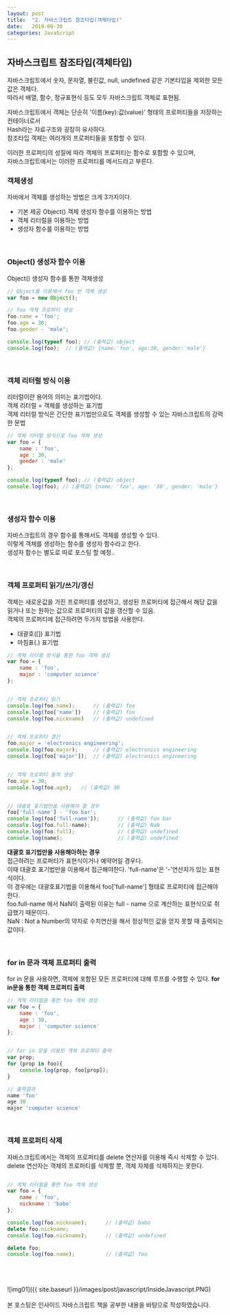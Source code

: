 ```yaml
---
layout: post
title:  "2. 자바스크립트 참조타입(객체타입)"
date:   2019-09-30
categories: JavaScript
---  
```

## 자바스크립트 참조타입(객체타입)  
자바스크립트에서 숫자, 문자열, 불린값, null, undefined 같은 기본타입을 제외한 모든 값은 객체다.  
따라서 배열, 함수, 정규표현식 등도 모두 자바스크립트 객체로 표현됨.  
  
자바스크립트에서 객체는 단순히 '이름(key):값(value)' 형태의 프로퍼티들을 저장하는 컨테이너로서  
Hash라는 자료구조와 굉장히 유사하다.  
참조타입 객체는 여러개의 프로퍼티들을 포함할 수 있다.  
  
이러한 프로퍼티의 성질에 따라 객체의 프로퍼티는 함수로 포함할 수 있으며,  
자바스크립트에서는 이러한 프로퍼티를 메서드라고 부른다.  
  

### 객체생성  
자바에서 객체를 생성하는 방법은 크게 3가지이다.  
- 기본 제공 Object() 객체 생성자 함수를 이용하는 방법  
- 객체 리터럴을 이용하는 방법  
- 생성자 함수를 이용하는 방법  
  
<br>
  
### Object() 생성자 함수 이용  
Object() 생성자 함수를 통한 객체생성  
```javascript
// Object를 이용해서 foo 빈 객체 생성
var foo = new Object();

// foo 객체 프로퍼티 생성
foo.name = 'foo';
foo.age = 30;
foo.gender - 'male';

console.log(typeof foo); // (출력값) object
console.log(foo);  // (출력값) {name:'foo', age:30, gender:'male'}
```   
  
<br>
  
### 객체 리터럴 방식 이용  
리터럴이란 용어의 의미는 표기법이다.  
객체 리터럴 = 객체를 생성하는 표기법  
객체 리터럴 방식은 간단한 표기법만으로도 객체를 생성할 수 있는 자바스크립트의 강력한 문법  
```javascript
// 객체 리터럴 방식으로 foo 객체 생성
var foo = {
	name : 'foo',
	age : 30,
	gender : 'male'
};

console.log(typeof foo); // (출력값) object
console.log(foo); // (출력값) {name: 'foo', age: '30', gender: 'male'}
```
  
<br>
  
### 생성자 함수 이용  
자바스크립트의 경우 함수를 통해서도 객체를 생성할 수 있다.  
이렇게 객체를 생성하는 함수를 생성자 함수라고 한다.  
생성자 함수는 별도로 따로 포스팅 할 예정..  
  
<br>
  
### 객체 프로퍼티 읽기/쓰기/갱신  
객체는 새로운값을 가진 프로퍼티를 생성하고, 생성된 프로퍼티에 접근해서 해당 값을 읽거나 또는 원하는 값으로 프로퍼티의 값을 갱신할 수 있음.  
객체의 프로퍼티에 접근하려면 두가지 방법을 사용한다.  
- 대괄호([]) 표기법
- 마침표(.) 표기법
  
```javascript
// 객체 리터럴 방식을 통한 foo 객체 생성  
var foo = {
	name : 'foo',
	major : 'computer science'
};


// 객체 프로퍼티 읽기
console.log(foo.name);		// (출력값) foo
console.log(foo['name'])	// (출력값) foo
console.log(foo.nickname)	// (출력값) undefined


// 객체 프로퍼티 갱신
foo.major = 'electronics engineering';
console.log(foo.major);		// (출력값) electronics engineering
console.log(foo['major']);	// (출력값) electronics engineering


// 객체 프로퍼티 동적 생성
foo.age = 30;
console.log(foo.age);	// (출력값) 30


// 대괄호 표기법만을 사용해야 할 경우 
foo['full-name'] - 'foo bar';
console.log(foo['full-name']);		// (출력값) foo bar
console.log(foo.full-name);			// (출력값) NaN
console.log(foo.full);				// (출력값) undefined
console.log(name);					// (출력값) undefined


```
**대괄호 표기법만을 사용해아하는 경우**  
접근하려는 프로퍼티가 표현식이거나 예약어일 경우다.  
이때 대괄호 표기법만을 이용해서 접근해야한다. 'full-name'은  '-'연산자가 있는 표현식이다.  
이 경우에는 대괄호표기법을 이용해서 foo['full-name'] 형태로 프로퍼티에 접근해야한다.  
foo.full-name 에서 NaN이 출력된 이유는 full - name 으로 계산하는 표현식으로 취급했기 때문이다.  
NaN : Not a Number의 약자로 수치연산을 해서 정상적인 값을 얻지 못할 때 출력되는 값이다.  
  
<br>
  
### for in 문과 객체 프로퍼티 출력  
for in 문을 사용하면, 객체에 포함된 모든 프로퍼티에 대해 루프를 수행할 수 있다.
**for in문을 통한 객체 프로퍼티 출력**
```javascript
// 객체 리터럴을 통한 foo 객체 생성
var foo = {
	name : 'foo',
	age : 30,
	major : 'computer science'
};


// for in 문을 이용한 객체 프로퍼티 출력 
var prop;
for (prop in foo){
	console.log(prop, foo[prop]);
}
``` 

```javascript
// 출력결과
name 'foo'
age 30
major 'computer science'
```
  
<br>
  
### 객체 프로퍼티 삭제  
자바스크립트에서는 객체의 프로퍼티를 delete 연산자를 이용해 즉시 삭제할 수 있다.  
delete 연산자는 객체의 프로퍼티를 삭제할 뿐, 객체 자체를 삭제하지는 못한다.  
```javascript

// 객체 리터럴을 통한 foo 객체 생성
var foo = {
	name : 'foo',
	nickname : 'babo'
};

console.log(foo.nickname);		// (출력값) babo
delete foo.nickname;
console.log(foo.nickname);		// (출력값) undefined

delete foo;
console.log(foo.name);			// (출력값) foo
```
  
  
  
<br>
<br>
<br>
![img01]({{ site.baseurl }}/images/post/javascript/InsideJavascript.PNG)<br>
<br>
본 포스팅은 인사이드 자바스크립트 책을 공부한 내용을 바탕으로 작성하였습니다.<br>
<br>
<br>
<br>